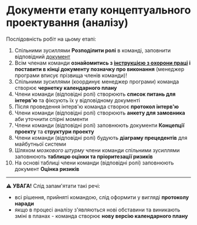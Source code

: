 # Документи етапу концептуального проектування (аналізу)

Послідовність робіт на цьому етапі:

1. Спільними зусиллями **Розподілити ролі** в команді, заповнити відповідний [документ](/docs/1.Envisioning/0.%20team.md)
2. Всім членам команди **ознайомитись з [інструкцією з охорони праці](/docs/1.Envisioning/1.%20safety.md) і поставити в кінці документу позначку про виконання** (менеджер програми вписує прізвища членів команди)!
3. Спільними зусиллями (координує менеджер програми) команда створює **чернетку календарного плану**
4. Члени команди (відповідні ролі) створюють **список питань для інтерв'ю** та фіксують їх у відповідному документі
5. Після проведення інтерв'ю команда створює **протокол інтерв'ю**
6. Члени команди (відповідні ролі) створюють **анкету для замовника** аби уточнити спірні моменти
7. Члени команди (відповідні ролі) заповнюють документи **Концепції проекту** та **структури проекту**
8. Члени команди (відповідні ролі) будують **діаграму прецедентів** для майбутньої системи
9. Шляхом *мозкового штурму* члени команди спільними зусиллями заповнюють **таблицю оцінки та пріоритезації ризиків**
10. На основі таблиці члени команди (відповідні ролі) заповнюють документ **Оцінка ризиків**

---

:warning: **УВАГА!**
Слід запам'ятати такі речі:
* всі рішення, прийняті командою, слід оформити у вигляді **протоколу наради**  
* якщо в процесі аналізу з'являються нові обставини та виникають зміні в планах - команда створює **нову версію календарного плану**
